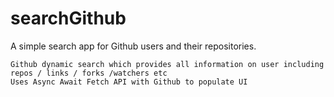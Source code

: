# searchGithub
A simple search app for Github users and their repositories.

    Github dynamic search which provides all information on user including repos / links / forks /watchers etc
    Uses Async Await Fetch API with Github to populate UI
    
    
